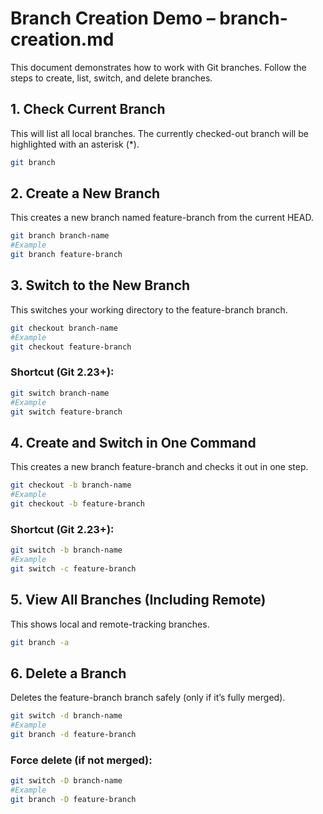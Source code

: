 # Branch Creation Demo – branch-creation.md
This document demonstrates how to work with Git branches. Follow the steps to create, list, switch, and delete branches.

## 1. Check Current Branch
This will list all local branches. The currently checked-out branch will be highlighted with an asterisk (*).
```bash
git branch
```

## 2. Create a New Branch
This creates a new branch named feature-branch from the current HEAD.
```bash
git branch branch-name
#Example
git branch feature-branch
```

## 3. Switch to the New Branch
This switches your working directory to the feature-branch branch.
```bash
git checkout branch-name
#Example
git checkout feature-branch
```
### Shortcut (Git 2.23+):
```bash
git switch branch-name
#Example
git switch feature-branch
```

## 4. Create and Switch in One Command
This creates a new branch feature-branch and checks it out in one step.
```bash
git checkout -b branch-name
#Example
git checkout -b feature-branch
```
### Shortcut (Git 2.23+):
```bash
git switch -b branch-name
#Example
git switch -c feature-branch
```

## 5. View All Branches (Including Remote)
This shows local and remote-tracking branches.
```bash
git branch -a
```

## 6. Delete a Branch
Deletes the feature-branch branch safely (only if it’s fully merged).
```bash
git switch -d branch-name
#Example
git branch -d feature-branch
```
### Force delete (if not merged):
```bash
git switch -D branch-name
#Example
git branch -D feature-branch
```